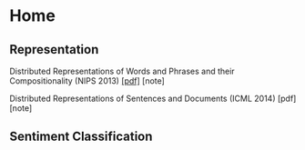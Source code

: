 # Home

## Representation

Distributed Representations of Words and Phrases and their Compositionality \(NIPS 2013\) [\[pdf\]](http://papers.nips.cc/paper/5021-distributed-representations-of-words-and-phrases-and-their-compositionality.pdf) \[note\]

Distributed Representations of Sentences and Documents \(ICML 2014\) \[pdf\] \[note\]

## Sentiment Classification









